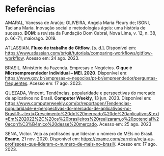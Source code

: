 # Referências

AMARAL, Vanessa de Araújo; OLIVEIRA, Angela Maria Fleury de; ISONI, Taciana Maria. Inovação social e metodologias ágeis: uma história de sucesso. <b>DOM</b>: a revista da Fundação Dom Cabral, Nova Lima, v. 12, n. 38, p. 66-71, maio/ago. 2019.

ATLASSIAN. <b>Fluxo de trabalho de Gitflow</b>. [s. d.]. Disponível em: https://www.atlassian.com/br/git/tutorials/comparing-workflows/gitflow-workflow. Acesso em: 24 ago. 2023.

BRASIL. Ministério da Fazenda. Empresas e Negócios. <b>O que é Microempreendedor Individual – MEI. 2020</b>. Disponível em: https://www.gov.br/empresas-e-negocios/pt-br/empreendedor/perguntas-frequentes. Acesso em: 17 ago. 2023.

QUEZADA, Vincent. Tendências, popularidade e perspectivas do mercado de aplicativos no Brasil. <b>Computer Weekly</b>, 13 jun. 2023. Disponível em: https://www.computerweekly.com/br/reportagen/Tendencias-popularidade-e-perspectivas-do-mercado-de-aplicativos-no-Brasil#:~:text=Crescimento%20do%20mercado%20de%20aplicativos&text=Em%202022%2C%20os%20brasileiros%20realizaram,o%20potencial%20econ%C3%B4mico%20desse%20mercado. Acesso em: 25 ago. 2023

SENA, Victor. Veja as profissões que lideram o número de MEIs no Brasil. <b>Exame</b>, 21 nov. 2020. Disponível em: https://exame.com/carreira/veja-as-profissoes-que-lideram-o-numero-de-meis-no-brasil/. Acesso em: 17 ago. 2023.
